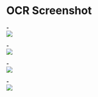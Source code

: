 # OCR Screenshot
<p align="left">
  <strong>-</strong>
  <br/>
  <img src="https://github.com/user-attachments/assets/ec317390-8f81-409c-92c7-0102f52da01c"/>
</p>

<p align="left">
  <strong>-</strong>
  <br/>
  <img src="https://github.com/user-attachments/assets/b87c7864-5d03-47be-aa80-69fddd08d3f6"/>
</p>

<p align="left">
  <strong>-</strong>
  <br/>
  <img src="https://github.com/user-attachments/assets/b45821a9-e1d7-4d3e-93d3-08d75977f4f5"/>
</p>

<p align="left">
  <strong>-</strong>
  <br/>
  <img src="https://github.com/user-attachments/assets/19ad4b4f-751b-496a-9c02-56b79a49c166"/>
</p>
